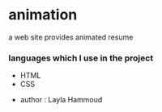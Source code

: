 # animation
a web site provides animated resume

### languages which I use in the project
* HTML
* CSS

- author : Layla Hammoud
